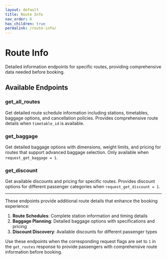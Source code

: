 ```yaml
---
layout: default
title: Route Info
nav_order: 6
has_children: true
permalink: /route-info/
---
```


# Route Info

Detailed information endpoints for specific routes, providing comprehensive data needed before booking.

## Available Endpoints

### get_all_routes
Get detailed route schedule information including stations, timetables, baggage options, and cancellation policies. Provides comprehensive route details when `timetable_id` is available.

### get_baggage
Get detailed baggage options with dimensions, weight limits, and pricing for routes that support advanced baggage selection. Only available when `request_get_baggage = 1`.

### get_discount
Get available discounts and pricing for specific routes. Provides discount options for different passenger categories when `request_get_discount = 1`.

---

These endpoints provide additional route details that enhance the booking experience:

1. **Route Schedules**: Complete station information and timing details
2. **Baggage Planning**: Detailed baggage options with specifications and pricing  
3. **Discount Discovery**: Available discounts for different passenger types

Use these endpoints when the corresponding request flags are set to `1` in the `get_routes` response to provide passengers with comprehensive route information before booking.
